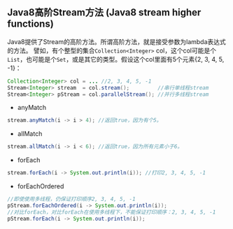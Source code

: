## Java8高阶Stream方法 (Java8 stream higher functions)

Java8提供了Stream的高阶方法。所谓高阶方法，就是接受参数为lambda表达式的方法。
譬如，有个整型的集合`Collection<Integer>` col，这个col可能是个`List`，也可能是个`Set`，或是其它的类型。假设这个col里面有5个元素{2, 3, 4, 5, -1}：
```java
Collection<Integer> col = ... //2, 3, 4, 5, -1
Stream<Integer> stream  = col.stream();         //串行单线程stream
Stream<Integer> pStream = col.parallelStream(); //并行多线程stream
```

- anyMatch
```java
stream.anyMatch(i -> i > 4); //返回true，因为有个5。
```

- allMatch
```java
stream.allMatch(i -> i < 6); //返回true，因为所有元素小于6。
```

- forEach
```java
stream.forEach(i -> System.out.println(i)); //打印2, 3, 4, 5, -1
```

- forEachOrdered
```java
//即使使用多线程，仍保证打印顺序2, 3, 4, 5, -1
pStream.forEachOrdered(i -> System.out.println(i)); 
//对比forEach，对比forEach在使用多线程下，不能保证打印顺序：2, 3, 4, 5, -1
pStream.forEach(i -> System.out.println(i)); 
```
